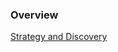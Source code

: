 ### Overview

[Strategy and Discovery](https://open.bccampus.ca/find-open-textbooks/?search=leadership&solrSearchSubmit=&contributor=&subject=)

